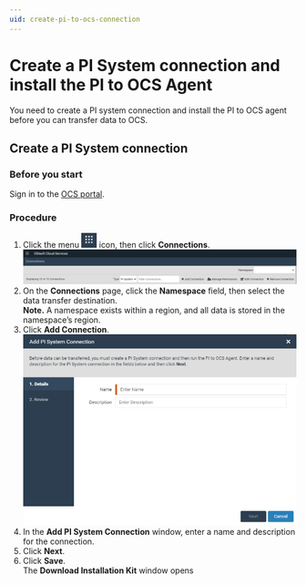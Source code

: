 ```yaml
---
uid: create-pi-to-ocs-connection
---
```


# Create a PI System connection and install the PI to OCS Agent

You need to create a PI system connection and install the PI to OCS agent before you can transfer data to OCS.

## Create a PI System connection

### Before you start

Sign in to the [OCS portal](https://cloud.osisoft.com).

### Procedure

1. Click the menu ![ ](../images/waffle_button.png) icon, then click **Connections**.
<br>![ ](../images/namespace-field.png "Connections page")
2. On the **Connections** page, click the **Namespace** field, then select the data transfer destination.
<br> **Note.** A namespace exists within a region, and all data is stored in the namespace’s region.
3. Click **Add Connection**.
<br>![ ](../images/pisys-cnxtn.png "Connections page")
4. In the **Add PI System Connection** window, enter a name and description for the connection.
5. Click **Next**.
6. Click **Save**.
<br>The **Download Installation Kit** window opens